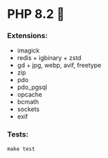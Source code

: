 # PHP 8.2 🐘

### Extensions:

- imagick
- redis + igbinary + zstd
- gd + jpg, webp, avif, freetype
- zip 
- pdo
- pdo_pgsql
- opcache
- bcmath
- sockets
- exif

### Tests:

```shell
make test
```
